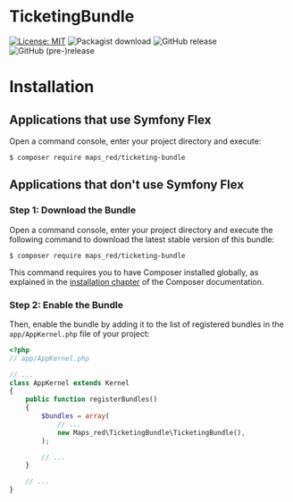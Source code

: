 TicketingBundle
============
[![License: MIT](https://img.shields.io/badge/License-MIT-blue.svg)](https://opensource.org/licenses/MIT)
![Packagist download](https://img.shields.io/github/downloads/Mapsred/TicketingBundle/total.svg)
![GitHub release](https://img.shields.io/github/release/Mapsred/TicketingBundle.svg)
![GitHub (pre-)release](https://img.shields.io/github/release/Mapsred/TicketingBundle/all.svg)


Installation
============

Applications that use Symfony Flex
----------------------------------

Open a command console, enter your project directory and execute:

```console
$ composer require maps_red/ticketing-bundle
```

Applications that don't use Symfony Flex
----------------------------------------

### Step 1: Download the Bundle

Open a command console, enter your project directory and execute the
following command to download the latest stable version of this bundle:

```console
$ composer require maps_red/ticketing-bundle
```

This command requires you to have Composer installed globally, as explained
in the [installation chapter](https://getcomposer.org/doc/00-intro.md)
of the Composer documentation.

### Step 2: Enable the Bundle

Then, enable the bundle by adding it to the list of registered bundles
in the `app/AppKernel.php` file of your project:

```php
<?php
// app/AppKernel.php

// ...
class AppKernel extends Kernel
{
    public function registerBundles()
    {
        $bundles = array(
            // ...
            new Maps_red\TicketingBundle\TicketingBundle(),
        );

        // ...
    }

    // ...
}
```

